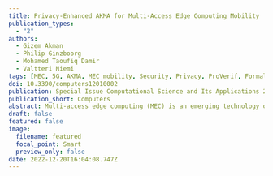```yaml
---
title: Privacy-Enhanced AKMA for Multi-Access Edge Computing Mobility
publication_types:
  - "2"
authors:
  - Gizem Akman
  - Philip Ginzboorg
  - Mohamed Taoufiq Damir
  - Valtteri Niemi
tags: [MEC, 5G, AKMA, MEC mobility, Security, Privacy, ProVerif, Formal Verification]
doi: 10.3390/computers12010002
publication: Special Issue Computational Science and Its Applications 2022
publication_short: Computers
abstract: Multi-access edge computing (MEC) is an emerging technology of 5G that brings cloud computing benefits closer to the user. The current specifications of MEC describe the connectivity of mobile users and the MEC host, but they have issues with application-level security and privacy. We consider how to provide secure and privacy-preserving communication channels between a mobile user and a MEC application in the non-roaming case. It includes protocols for registration of the user to the main server of the MEC application, renewal of the shared key, and usage of the MEC application in the MEC host when the user is stationary or mobile. For these protocols, we designed a privacy-enhanced version of the 5G authentication and key management for applications (AKMA) service. We formally verified the current specification of AKMA using ProVerif and found a new spoofing attack as well as other security and privacy vulnerabilities. Then we propose a fix against the spoofing attack. The privacy-enhanced AKMA is designed considering these shortcomings. We formally verified the privacy-enhanced AKMA and adapted it to our solution.
draft: false
featured: false
image:
  filename: featured
  focal_point: Smart
  preview_only: false
date: 2022-12-20T16:04:08.747Z
---
```

